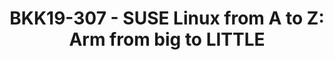 ---
categories:
- bkk19
description: SUSE Linux Enterprise Server for Arm is a Linux product and partner ecosystem
  around native AArch64. We will explore how it is being built and QAed, what bootloader
  requirements this entails, as well as how such a natively built product has been
  able to cover markets ranging from Edge Computing to High-Performance Computing.
image:
  featured: 'true'
  path: /assets/images/featured-images/bkk19/BKK19-307.png
session_attendee_num: '38'
session_id: BKK19-307
session_room: 'Keynote Room (World Ballroom BC) '
session_slot:
  end_time: '2019-04-03 15:55:00'
  start_time: '2019-04-03 15:30:00'
session_speakers:
- speaker_bio: Andreas has been with SUSE since 2011, working on KVM virtualization
    as an engineer and regularly speaking at KVM Forum. He has been behind the openSUSE
    arm port since its restart in 2011, making Linux and openSUSE run on various boards
    and devices. Since 2017 he is the Project Manager for the arm64 architecture at
    SUSE Labs. On the side he has become the kernel maintainer for Realtek and Actions
    Semiconductor arm SoCs.
  speaker_company: SUSE
  speaker_image: /assets/images/speakers/bkk19/andreas-farber.jpg
  speaker_location: Nuremberg, Germany
  speaker_name: Andreas Färber
  speaker_position: Project Manager arm64
  speaker_username: afaerber
session_track: Arm on Arm
tag: session
tags:
- Open Source Development
title: 'BKK19-307 - SUSE Linux from A to Z: Arm from big to LITTLE'
---